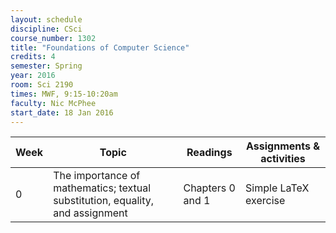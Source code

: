 ```yaml
---
layout: schedule
discipline: CSci
course_number: 1302
title: "Foundations of Computer Science"
credits: 4
semester: Spring
year: 2016
room: Sci 2190
times: MWF, 9:15-10:20am
faculty: Nic McPhee
start_date: 18 Jan 2016
---
```


| Week | Topic | Readings | Assignments & activities |
| ---- | ---- | ----- | ---- |
| 0 | The importance of mathematics; textual substitution, equality, and assignment | Chapters 0 and 1 | Simple LaTeX exercise |
